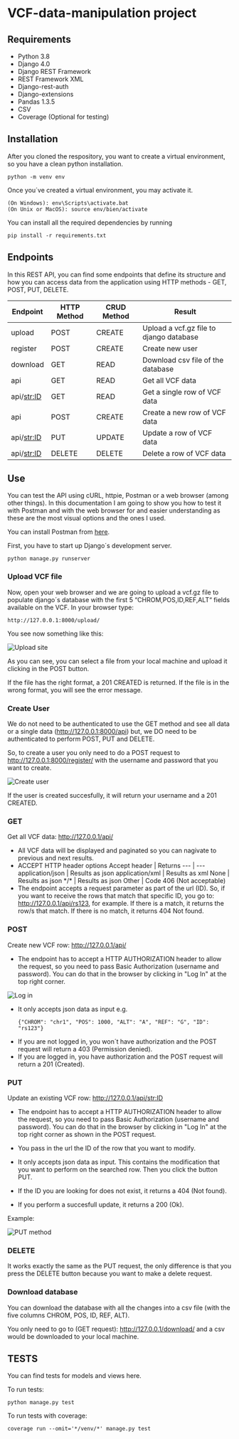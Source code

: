 # VCF-data-manipulation project

## Requirements
- Python 3.8
- Django 4.0
- Django REST Framework
- REST Framework XML
- Django-rest-auth
- Django-extensions
- Pandas 1.3.5
- CSV
- Coverage (Optional for testing)

## Installation
After you cloned the respository, you want to create a virtual environment, so you have a clean python installation. 
```
python -m venv env
```
Once you´ve created a virtual environment, you may activate it.
```
(On Windows): env\Scripts\activate.bat
(On Unix or MacOS): source env/bien/activate
```
You can install all the required dependencies by running
```
pip install -r requirements.txt
```

## Endpoints
In this REST API, you can find some endpoints that define its structure and how you can access data from the application using HTTP methods - GET, POST, PUT, DELETE.

Endpoint | HTTP Method | CRUD Method | Result
---|---|---|---
upload | POST | CREATE | Upload a vcf.gz file to django database
register | POST | CREATE | Create new user
download | GET | READ | Download csv file of the database
api | GET | READ | Get all VCF data
api/<str:ID> | GET | READ | Get a single row of VCF data
api | POST | CREATE | Create a new row of VCF data
api/<str:ID> | PUT | UPDATE | Update a row of VCF data
api/<str:ID> | DELETE | DELETE | Delete a row of VCF data

## Use
You can test the API using cURL, httpie, Postman or a web browser (among other things). In this documentation I am going to show you how to test it with Postman and with the web browser for and easier understanding as these are the most visual options and the ones I used.

You can install Postman from [here](https://www.postman.com/downloads/).

First, you have to start up Django´s development server.
```
python manage.py runserver
```

### Upload VCF file
Now, open your web browser and we are going to upload a vcf.gz file to populate django´s database with the first 5 “CHROM,POS,ID,REF,ALT“ fields available on the VCF. In your browser type:
```
http://127.0.0.1:8000/upload/
```
You see now something like this:

![Upload site](/images/upload-site.png)

As you can see, you can select a file from your local machine and upload it clicking in the POST button.

If the file has the right format, a 201 CREATED is returned. If the file is in the wrong format, you will see the error message.

### Create User
We do not need to be authenticated to use the GET method and see all data or a single data (http://127.0.0.1:8000/api) but, we DO need to be authenticated to perform POST, PUT and DELETE.

So, to create a user you only need to do a POST request to http://127.0.0.1:8000/register/ with the username and password that you want to create.

![Create user](/images/create-user.png)

If the user is created succesfully, it will return your username and a 201 CREATED.


### GET
Get all VCF data: http://127.0.0.1/api/

- All VCF data will be displayed and paginated so you can nagivate to previous and next results.
- ACCEPT HTTP header options
	Accept header | Returns
	--- | ---
	application/json | Results as json
	application/xml | Results as xml
	None | Results as json
	\*/\* | Results as json
	Other | Code 406 (Not acceptable)
- The endpoint accepts a request parameter as part of the url (ID). So, if you want to receive the rows that match that specific ID, you go to: http://127.0.0.1/api/rs123, for example.
If there is a match, it returns the row/s that match. If there is no match, it returns 404 Not found.

### POST
Create new VCF row: http://127.0.0.1/api/

- The endpoint has to accept a HTTP AUTHORIZATION header to allow the request, so you need to pass Basic Authorization (username and password). You can do that in the browser by clicking in "Log In" at the top right corner.

![Log in](/images/log-in.png)

- It only accepts json data as input e.g.
	```
	{"CHROM": "chr1", "POS": 1000, "ALT": "A", "REF": "G", "ID": "rs123"}
	```
- If you are not logged in, you won´t have authorization and the POST request will return a 403 (Permission denied).
- If you are logged in, you have authorization and the POST request will return a 201 (Created).


### PUT
Update an existing VCF row: http://127.0.0.1/api/<str:ID>

- The endpoint has to accept a HTTP AUTHORIZATION header to allow the request, so you need to pass Basic Authorization (username and password). You can do that in the browser by clicking in "Log In" at the top right corner as shown in the POST request.

- You pass in the url the ID of the row that you want to modify.

- It only accepts json data as input. This contains the modification that you want to perform on the searched row. Then you click the button PUT.

- If the ID you are looking for does not exist, it returns a 404 (Not found).

- If you perform a succesfull update, it returns a 200 (Ok).

Example:

![PUT method](/images/put-delete.png)


### DELETE
It works exactly the same as the PUT request, the only difference is that you press the DELETE button because you want to make a delete request.

### Download database
You can download the database with all the changes into a csv file (with the five columns CHROM, POS, ID, REF, ALT).

You only need to go to (GET request): http://127.0.0.1/download/ and a csv would be downloaded to your local machine.

## TESTS
You can find tests for models and views here.


To run tests:
```
python manage.py test
```

To run tests with coverage:
```
coverage run --omit='*/venv/*' manage.py test
```



